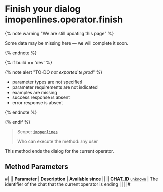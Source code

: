 # Finish your dialog imopenlines.operator.finish

{% note warning "We are still updating this page" %}

Some data may be missing here — we will complete it soon.

{% endnote %}

{% if build == 'dev' %}

{% note alert "TO-DO _not exported to prod_" %}

- parameter types are not specified
- parameter requirements are not indicated
- examples are missing
- success response is absent
- error response is absent

{% endnote %}

{% endif %}

> Scope: [`imopenlines`](../../../scopes/permissions.md)
>
> Who can execute the method: any user

This method ends the dialog for the current operator.

## Method Parameters

#|
|| **Parameter** | **Description** | **Available since** ||
|| **CHAT_ID**
[`unknown`](../../../data-types.md) | The identifier of the chat that the current operator is ending | ||
|#